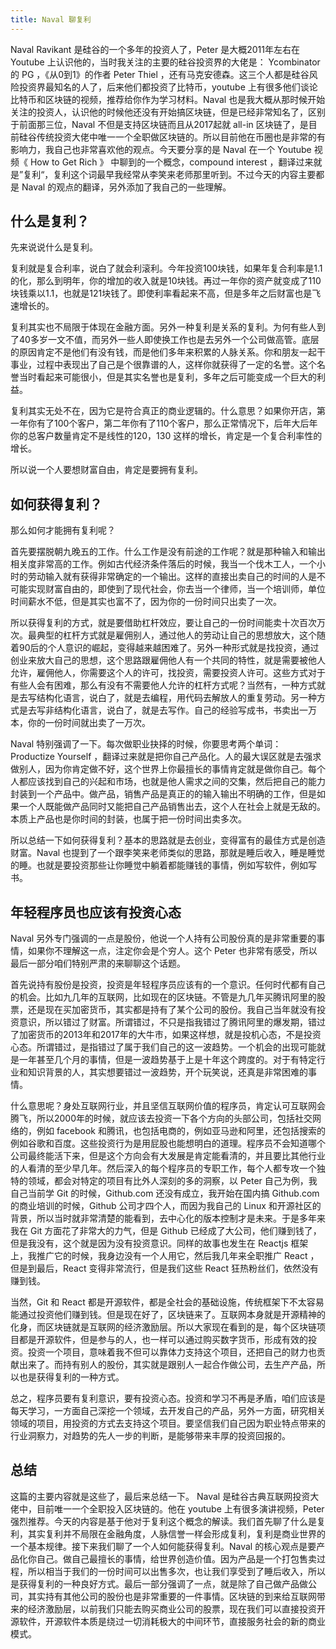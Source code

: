 ```yaml
---
title: Naval 聊复利
---
```


Naval Ravikant 是硅谷的一个多年的投资人了，Peter 是大概2011年左右在 Youtube 上认识他的，当时我关注的主要的硅谷投资界的大佬是： Ycombinator 的 PG ，《从0到1》的作者 Peter Thiel ，还有马克安德森。这三个人都是硅谷风险投资界最知名的人了，后来他们都投资了比特币，youtube 上有很多他们谈论比特币和区块链的视频，推荐给你作为学习材料。Naval 也是我大概从那时候开始关注的投资人，认识他的时候他还没有开始搞区块链，但是已经非常知名了，区别于前面那三位，Naval 不但是支持区块链而且从2017起就 all-in 区块链了，是目前硅谷传统投资大佬中唯一一个全职做区块链的。所以目前他在币圈也是非常的有影响力，我自己也非常喜欢他的观点。今天要分享的是 Naval 在一个 Youtube 视频《 How to Get Rich 》 中聊到的一个概念，compound interest ，翻译过来就是”复利“，复利这个词最早我经常从李笑来老师那里听到。不过今天的内容主要都是 Naval 的观点的翻译，另外添加了我自己的一些理解。

## 什么是复利？

先来说说什么是复利。

复利就是复合利率，说白了就会利滚利。今年投资100块钱，如果年复合利率是1.1的化，那么到明年，你的增加的收入就是10块钱。再过一年你的资产就变成了110块钱乘以1.1，也就是121块钱了。即使利率看起来不高，但是多年之后财富也是飞速增长的。

复利其实也不局限于体现在金融方面。另外一种复利是关系的复利。为何有些人到了40多岁一文不值，而另外一些人即使换工作也是去另外一个公司做高管。底层的原因肯定不是他们有没有钱，而是他们多年来积累的人脉关系。你和朋友一起干事业，过程中表现出了自己是个很靠谱的人，这样你就获得了一定的名誉。这个名誉当时看起来可能很小，但是其实名誉也是复利，多年之后可能变成一个巨大的利益。

复利其实无处不在，因为它是符合真正的商业逻辑的。什么意思？如果你开店，第一年你有了100个客户，第二年你有了110个客户，那么正常情况下，后年大后年你的总客户数量肯定不是线性的120，130 这样的增长，肯定是一个复合利率性的增长。

所以说一个人要想财富自由，肯定是要拥有复利。

## 如何获得复利？

那么如何才能拥有复利呢？

首先要摆脱朝九晚五的工作。什么工作是没有前途的工作呢？就是那种输入和输出相关度非常高的工作。例如古代经济条件落后的时候，我当一个伐木工人，一个小时的劳动输入就有获得非常确定的一个输出。这样的直接出卖自己的时间的人是不可能实现财富自由的，即使到了现代社会，你去当一个律师，当一个培训师，单位时间薪水不低，但是其实也富不了，因为你的一份时间只出卖了一次。

所以获得复利的方式，就是要借助杠杆效应，要让自己的一份时间能卖十次百次万次。最典型的杠杆方式就是雇佣别人，通过他人的劳动让自己的思想放大，这个随着90后的个人意识的崛起，变得越来越困难了。另外一种形式就是找投资，通过创业来放大自己的思想，这个思路跟雇佣他人有一个共同的特性，就是需要被他人允许，雇佣他人，你需要这个人的许可，找投资，需要投资人许可。这些方式对于有些人会有困难，那么有没有不需要他人允许的杠杆方式呢？当然有，一种方式就是去写结构化语言，说白了，就是去编程，用代码去解放人的重复劳动。另一种方式是去写非结构化语言，说白了，就是去写作。自己的经验写成书，书卖出一万本，你的一份时间就出卖了一万次。

Naval 特别强调了一下。每次做职业抉择的时候，你要思考两个单词：Productize Yourself ，翻译过来就是把你自己产品化。人的最大误区就是去强求做别人，因为你肯定做不好，这个世界上你最擅长的事情肯定就是做你自己。每个人都应该找到自己的兴起和市场，也就是他人需求之间的交集，然后把自己的能力封装到一个产品中。做产品，销售产品是真正的的输入输出不明确的工作，但是如果一个人既能做产品同时又能把自己产品销售出去，这个人在社会上就是无敌的。本质上产品也是你时间的封装，也属于把一份时间出卖多次。

所以总结一下如何获得复利？基本的思路就是去创业，变得富有的最佳方式是创造财富。Naval 也提到了一个跟李笑来老师类似的思路，那就是睡后收入，睡是睡觉的睡。也就是要投资那些让你睡觉中躺着都能赚钱的事情，例如写软件，例如写书。

## 年轻程序员也应该有投资心态

Naval 另外专门强调的一点是股份，他说一个人持有公司股份真的是非常重要的事情，如果你不理解这一点，注定你会是个穷人。这个 Peter 也非常有感受，所以最后一部分咱们特别严肃的来聊聊这个话题。

首先说持有股份是投资，投资是年轻程序员应该有的一个意识。任何时代都有自己的机会。比如九几年的互联网，比如现在的区块链。不管是九几年买腾讯阿里的股票，还是现在买加密货币，其实都是持有了某个公司的股份。我自己当年就没有投资意识，所以错过了财富。所谓错过，不只是指我错过了腾讯阿里的爆发期，错过了加密货币的2013年和2017年的大牛市，如果这样想，就是投机心态，不是投资心态。所谓错过，是指错过了属于我们自己的这一波趋势。一个机会的出现可能就是一年甚至几个月的事情，但是一波趋势基于上是十年这个跨度的。对于有特定行业和知识背景的人，其实想要错过一波趋势，开个玩笑说，还真是非常困难的事情。

什么意思呢？身处互联网行业，并且坚信互联网价值的程序员，肯定认可互联网会腾飞，所以2000年的时候，就应该去投资一下各个方向的头部公司，包括社交网络的，例如 facebook 和腾讯，也包括电商的，例如亚马逊和阿里，还包括搜索的例如谷歌和百度。这些投资行为是用屁股也能想明白的道理。程序员不会知道哪个公司最终能活下来，但是这个方向会有大发展是肯定能看清的，并且要比其他行业的人看清的至少早几年。然后深入的每个程序员的专职工作，每个人都专攻一个独特的领域，都会对特定的项目有比外人深刻的多的洞察，以 Peter 自己为例，我自己当前学 Git 的时候，Github.com 还没有成立，我开始在国内搞 Github.com 的商业培训的时候，Github 公司才四个人，而因为我自己的 Linux 和开源社区的背景，所以当时就非常清楚的能看到，去中心化的版本控制才是未来。于是多年来我在 Git 方面花了非常大的力气，但是 Github 已经成了大公司，他们赚到钱了，但是我没有，这个就是因为没有投资意识。同样的故事也发生在 Reactjs 框架上，我推广它的时候，我身边没有一个人用它，然后我几年来全职推广 React ，但是到最后，React 变得非常流行，但是我们这些 React 狂热粉丝们，依然没有赚到钱。

当然，Git 和 React 都是开源软件，都是全社会的基础设施，传统框架下不太容易能通过投资他们赚到钱。但是现在好了，区块链来了。互联网本身就是开源精神的化身，而区块链就是互联网的经济激励层。所以大家现在看到的是，每个区块链项目都是开源软件，但是参与的人，也一样可以通过购买数字货币，形成有效的投资。投资一个项目，意味着我不但可以靠体力支持这个项目，还把自己的财力也贡献出来了。而持有别人的股份，其实就是跟别人一起合作做公司，去生产产品，所以也是获得复利的一种方式。

总之，程序员要有复利意识，要有投资心态。投资和学习不再是矛盾，咱们应该是每天学习，一方面自己深挖一个领域，去开发自己的产品，另外一方面，研究相关领域的项目，用投资的方式去支持这个项目。要坚信我们自己因为职业特点带来的行业洞察力，对趋势的先人一步的判断，是能够带来丰厚的投资回报的。

## 总结

这篇的主要内容就是这些了，最后来总结一下。 Naval 是硅谷古典互联网投资大佬中，目前唯一一个全职投入区块链的。他在 youtube 上有很多演讲视频，Peter 强烈推荐。今天的内容是基于他对于复利这个概念的解读。我们首先聊了什么是复利，其实复利并不局限在金融角度，人脉信誉一样会形成复利，复利是商业世界的一个基本规律。接下来我们聊了一个人如何能获得复利。Naval 的核心观点是要产品化你自己。做自己最擅长的事情，给世界创造价值。因为产品是一个打包售卖过程，所以相当于我们的一份时间可以出售多次，也让我们享受到了睡后收入，所以是获得复利的一种良好方式。最后一部分强调了一点，就是除了自己做产品做公司，其实持有其他公司的股份也是非常重要的一件事情。区块链的到来给互联网带来的经济激励层，以前我们只能去购买商业公司的股票，现在我们可以直接投资开源软件，开源软件本质是绕过一切消耗极大的中间环节，直接服务社会的新的商业模式。
